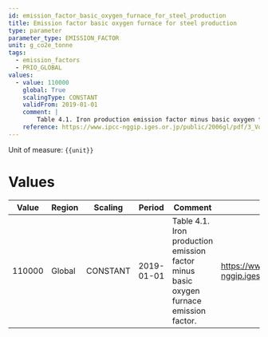 ```yaml
---
id: emission_factor_basic_oxygen_furnace_for_steel_production
title: Emission factor basic oxygen furnace for steel production
type: parameter
parameter_type: EMISSION_FACTOR
unit: g_co2e_tonne
tags:
  - emission_factors
  - PRIO_GLOBAL
values:
  - value: 110000
    global: True
    scalingType: CONSTANT
    validFrom: 2019-01-01
    comment: |
        Table 4.1. Iron production emission factor minus basic oxygen furnace emission factor.
    reference: https://www.ipcc-nggip.iges.or.jp/public/2006gl/pdf/3_Volume3/V3_4_Ch4_Metal_Industry.pdf
---
```



Unit of measure: `{{unit}}`


# Values


| Value | Region | Scaling | Period | Comment | Reference |
|-------|--------|---------|--------|---------|-----------|
| 110000 | Global | CONSTANT | 2019-01-01 | Table 4.1. Iron production emission factor minus basic oxygen furnace emission factor. | https://www.ipcc-nggip.iges.or.jp/public/2006gl/pdf/3_Volume3/V3_4_Ch4_Metal_Industry.pdf |


